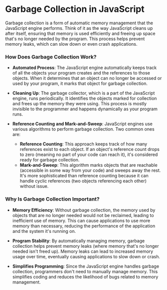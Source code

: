 
# Garbage Collection in JavaScript

Garbage collection is a form of automatic memory management that the JavaScript engine performs. Think of it as the way JavaScript cleans up after itself, ensuring that memory is used efficiently and freeing up space that's no longer needed by the program. This process helps prevent memory leaks, which can slow down or even crash applications.

### How Does Garbage Collection Work?

-   **Automated Process**: The JavaScript engine automatically keeps track of all the objects your program creates and the references to those objects. When it determines that an object can no longer be accessed or used by your program, it marks that object for garbage collection.
    
-   **Cleaning Up**: The garbage collector, which is a part of the JavaScript engine, runs periodically. It identifies the objects marked for collection and frees up the memory they were using. This process is mostly invisible to the programmer and happens dynamically as your program runs.
    
-   **Reference Counting and Mark-and-Sweep**: JavaScript engines use various algorithms to perform garbage collection. Two common ones are:
    
    -   **Reference Counting**: This approach keeps track of how many references exist to each object. If an object's reference count drops to zero (meaning no part of your code can reach it), it's considered ready for garbage collection.
    -   **Mark-and-Sweep**: This algorithm marks objects that are reachable (accessible in some way from your code) and sweeps away the rest. It's more sophisticated than reference counting because it can handle cyclic references (two objects referencing each other) without issue.

### Why Is Garbage Collection Important?

-   **Memory Efficiency**: Without garbage collection, the memory used by objects that are no longer needed would not be reclaimed, leading to inefficient use of memory. This can cause applications to use more memory than necessary, reducing the performance of the application and the system it's running on.
    
-   **Program Stability**: By automatically managing memory, garbage collection helps prevent memory leaks (where memory that's no longer needed isn't freed up). Memory leaks can lead to increased memory usage over time, eventually causing applications to slow down or crash.
    
-   **Simplifies Programming**: Since the JavaScript engine handles garbage collection, programmers don't need to manually manage memory. This simplifies coding and reduces the likelihood of bugs related to memory management.

